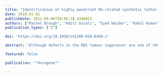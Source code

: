 ```yaml
---
title: "Identification of highly penetrant Rb-related synthetic lethal interactions in triple negative breast cancer"
date: 2018-01-01
publishDate: 2022-09-06T20:00:28.434882Z
authors: ["Rachel Brough", "Aditi Gulati", "Syed Haider", "Rahul Kumar", "James Campbell", "Erik Knudsen", "Stephen J Pettitt", "Colm J Ryan", "Christopher J Lord"]
publication_types: ["2"]

doi: 'https://doi.org/10.1038/s41388-018-0368-z'

abstract: "Although defects in the RB1 tumour suppressor are one of the more common driver alterations found in triple-negative breast cancer (TNBC), therapeutic approaches that exploit this have not been identified. By integrating molecular profiling data with data from multiple genetic perturbation screens, we identified candidate synthetic lethal (SL) interactions associated with RB1 defects in TNBC. We refined this analysis by identifying the highly penetrant effects, reasoning that these would be more robust in the face of molecular heterogeneity and would represent more promising therapeutic targets. A significant proportion of the highly penetrant RB1 SL effects involved proteins closely associated with RB1 function, suggesting that this might be a defining characteristic. These included nuclear pore complex components associated with the MAD2 spindle checkpoint protein, the kinase and bromodomain containing transcription factor TAF1, and multiple components of the SCFSKP Cullin F box containing complex. Small-molecule inhibition of SCFSKP elicited an increase in p27Kip levels, providing a mechanistic rationale for RB1 SL. Transcript expression of SKP2, a SCFSKP component, was elevated in RB1-defective TNBCs, suggesting that in these tumours, SKP2 activity might buffer the effects of RB1 dysfunction."

featured: false

publication: "*Oncogene*"

---
```


